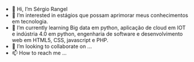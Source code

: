 - 👋 Hi, I’m Sérgio Rangel
- 👀 I’m interested in estágios que possam aprimorar meus conhecimentos em tecnologia.
- 🌱 I’m currently learning Big data em python, aplicação de cloud em IOT e indústria 4.0 em python, engenharia de software e desenvolvimento web em HTML5, CSS, javascript e PHP.
- 💞️ I’m looking to collaborate on ...
- 📫 How to reach me ...

<!---
rangelzinn/rangelzinn is a ✨ special ✨ repository because its `README.md` (this file) appears on your GitHub profile.
You can click the Preview link to take a look at your changes.
--->
